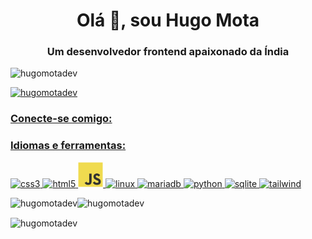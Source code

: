 <h1 align="center">Olá 👋, sou Hugo Mota</h1>
<h3 align="center">Um desenvolvedor frontend apaixonado da Índia</h3>

<p align="left"> <img src= "https://komarev.com/ghpvc/?username=hugomotadev&label=Profile%20views&color=0e75b6&style=flat" alt="hugomotadev" /> </p>

<p align="left"> <a href="https: //github.com/ryo-ma/github-profile-trophy"><img src="https://github-profile-trophy.vercel.app/?username=hugomotadev" alt="hugomotadev" /></ a> </p>

<h3 align="left">Conecte-se comigo:</h3>
<p align="left">
</p>

<h3 align="left">Idiomas e ferramentas:</h3>
<p align="left"> <a href="https://www.w3schools.com/css/" target="_blank" rel="noreferrer"> <img src="https://raw.githubusercontent. com/devicons/devicon/master/icons/css3/css3-original-wordmark.svg" alt="css3" width="40" height="40"/> </a> <a href="https:// www.w3.org/html/" target="_blank" rel="noreferrer"> <img src="https://raw.githubusercontent.com/devicons/devicon/master/icons/html5/html5-original-wordmark .svg" alt="html5" width="40" height="40"/> </a> <a href="https://developer.mozilla.org/en-US/docs/Web/JavaScript" alvo ="_blank" rel="noreferrer"> <img src="https://raw.githubusercontent.com/devicons/devicon/master/icons/javascript/javascript-original.svg" alt="javascript" width="40 " height="40"/> </a> <a href="https://www.linux.org/" target="_blank" rel="noreferrer"> <img src="https://raw. githubusercontent.com/devicons/devicon/master/icons/linux/linux-original.svg" alt="linux" width="40" height="40"/> </a> <a href="https:// mariadb.org/" target="_blank" rel="noreferrer"> <img src="https://www.vectorlogo.zone/logos/mariadb/mariadb-icon.svg" alt="mariadb" width="40 " height="40"/> </a> <a href="https://www.python.org" target="_blank" rel="noreferrer"> <img src="https://raw.githubusercontent .com/devicons/devicon/master/icons/python/python-original.svg" alt="python" width="40" height="40"/> </a> <a href="https://www .sqlite.org/" target="_blank" rel="noreferrer"> <img src="https://www.vectorlogo.zone/logos/sqlite/sqlite-icon.svg" alt="sqlite" width="40" altura ="40"/> </a> <a href="https://tailwindcss.com/" target="_blank" rel="noreferrer"> <img src="https://www.vectorlogo.zone/ logos/tailwindcss/tailwindcss-icon.svg" alt="tailwind" width="40" height="40"/> </a> </p>

<p><img align="left" src="https: //github-readme-stats.vercel.app/api/top-langs?username=hugomotadev&show_icons=true&locale=en&layout=compact" alt="hugomotadev" /></p>

<p> <img align="center " src="https://github-readme-stats.vercel.app/api?username=hugomotadev&show_icons=true&locale=en" alt="hugomotadev" /></p>

<p><img align="center" src="https://github-readme-streak-stats.herokuapp.com/?user=hugomotadev&" alt="hugomotadev" /></p>


<!---
hugomotadev/hugomotadev is a ✨ special ✨ repository because its `README.md` (this file) appears on your GitHub profile.
You can click the Preview link to take a look at your changes.
--->
